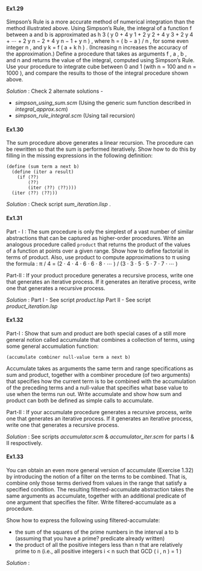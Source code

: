 #### Ex1.29

Simpson’s Rule is a more accurate method of numerical integration than the method illustrated above. Using Simpson’s Rule, the integral of a function f between a and b is approximated as
h 3 ( y 0 + 4 y 1 + 2 y 2 + 4 y 3 + 2 y 4 + ⋯ + 2 y n − 2 + 4 y n − 1 + y n ) ,
where h = ( b − a ) / n , for some even integer n , and y k = f ( a + k h ) . (Increasing n increases the accuracy of the approximation.) Define a procedure that takes as arguments f , a , b , and n and returns the value of the integral, computed using Simpson’s Rule. Use your procedure to integrate cube between 0 and 1 (with n = 100 and n = 1000 ), and compare the results to those of the integral procedure shown above.

_Solution_ : Check 2 alternate solutions -
* _simpson_using_sum.scm_ (Using the generic sum function described in _integral_approx.scm_)
* _simpson_rule_integral.scm_ (Using tail recursion)

#### Ex1.30

The sum procedure above generates a linear recursion. The procedure can be rewritten so that the sum is performed iteratively. Show how to do this by filling in the missing expressions in the following definition:
```
(define (sum term a next b)
  (define (iter a result)
    (if ⟨??⟩
        ⟨??⟩
        (iter ⟨??⟩ ⟨??⟩)))
  (iter ⟨??⟩ ⟨??⟩))
```
_Solution_ : Check script _sum_iteration.lisp_ .

#### Ex1.31

Part - I :
The sum procedure is only the simplest of a vast number of similar abstractions that can be captured as higher-order procedures. 
Write an analogous procedure called `product` that returns the product of the values of a function at points over a given range. 
Show how to define factorial in terms of product. 
Also, use product to compute approximations to π using the formula : 
    π / 4 = (2 ⋅ 4 ⋅ 4 ⋅ 6 ⋅ 6 ⋅ 8 ⋅ ⋯ ) / (3 ⋅ 3 ⋅ 5 ⋅ 5 ⋅ 7 ⋅ 7 ⋅ ⋯ )

Part-II :
If your product procedure generates a recursive process, write one that generates an iterative process. 
If it generates an iterative process, write one that generates a recursive process.

_Solution_ : 
Part I - See script _product.lsp_
Part II - See script _product_iteration.lsp_ 

#### Ex1.32

Part-I :
Show that sum and product are both special cases of a still more general notion called accumulate that combines a collection of terms, using some general accumulation function:
```
(accumulate combiner null-value term a next b)
```
Accumulate takes as arguments the same term and range specifications as sum and product, together with a combiner procedure (of two arguments) that specifies how the current term is to be combined with the accumulation of the preceding terms and a null-value that specifies what base value to use when the terms run out. Write accumulate and show how sum and product can both be defined as simple calls to accumulate.

Part-II :
If your accumulate procedure generates a recursive process, write one that generates an iterative process. If it generates an iterative process, write one that generates a recursive process. 

_Solution_ : See scripts _accumulator.scm_ & _accumulator_iter.scm_ for parts I & II respoctively.


#### Ex1.33

You can obtain an even more general version of accumulate (Exercise 1.32) by introducing the notion of a filter on the terms to be combined. That is, combine only those terms derived from values in the range that satisfy a specified condition. The resulting filtered-accumulate abstraction takes the same arguments as accumulate, together with an additional predicate of one argument that specifies the filter. Write filtered-accumulate as a procedure. 

Show how to express the following using filtered-accumulate:

* the sum of the squares of the prime numbers in the interval a to b (assuming that you have a prime? predicate already written)
* the product of all the positive integers less than n that are relatively prime to n (i.e., all positive integers i < n such that GCD ( i , n ) = 1 )

_Solution_ : 



